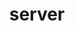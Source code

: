 ---
title: server
description: 服务器管理
image: 

# Badge style
style:
    background: "#2a9d8f"
    color: "#fff"
---